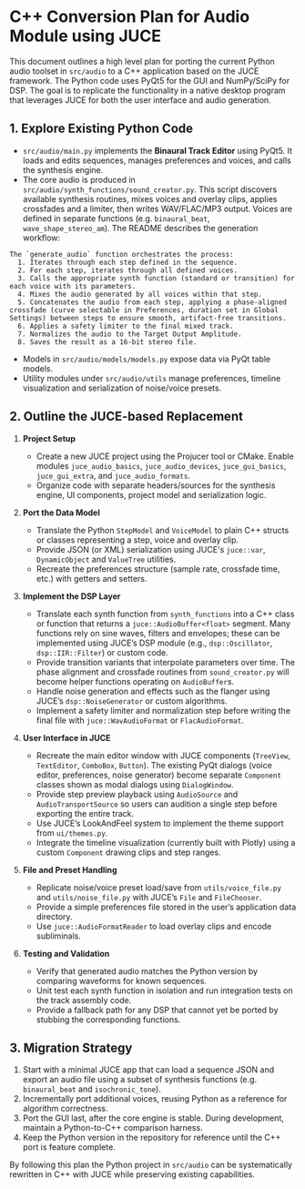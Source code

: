 # C++ Conversion Plan for Audio Module using JUCE

This document outlines a high level plan for porting the current Python audio toolset in `src/audio` to a C++ application based on the JUCE framework.  The Python code uses PyQt5 for the GUI and NumPy/SciPy for DSP.  The goal is to replicate the functionality in a native desktop program that leverages JUCE for both the user interface and audio generation.

## 1. Explore Existing Python Code

* `src/audio/main.py` implements the **Binaural Track Editor** using PyQt5.  It loads and edits sequences, manages preferences and voices, and calls the synthesis engine.
* The core audio is produced in `src/audio/synth_functions/sound_creator.py`.  This script discovers available synthesis routines, mixes voices and overlay clips, applies crossfades and a limiter, then writes WAV/FLAC/MP3 output.  Voices are defined in separate functions (e.g. `binaural_beat`, `wave_shape_stereo_am`).  The README describes the generation workflow:

```
The `generate_audio` function orchestrates the process:
  1. Iterates through each step defined in the sequence.
  2. For each step, iterates through all defined voices.
  3. Calls the appropriate synth function (standard or transition) for each voice with its parameters.
  4. Mixes the audio generated by all voices within that step.
  5. Concatenates the audio from each step, applying a phase-aligned crossfade (curve selectable in Preferences, duration set in Global Settings) between steps to ensure smooth, artifact-free transitions.
  6. Applies a safety limiter to the final mixed track.
  7. Normalizes the audio to the Target Output Amplitude.
  8. Saves the result as a 16-bit stereo file.
```
* Models in `src/audio/models/models.py` expose data via PyQt table models.
* Utility modules under `src/audio/utils` manage preferences, timeline visualization and serialization of noise/voice presets.

## 2. Outline the JUCE-based Replacement

1. **Project Setup**
   - Create a new JUCE project using the Projucer tool or CMake.  Enable modules `juce_audio_basics`, `juce_audio_devices`, `juce_gui_basics`, `juce_gui_extra`, and `juce_audio_formats`.
   - Organize code with separate headers/sources for the synthesis engine, UI components, project model and serialization logic.

2. **Port the Data Model**
   - Translate the Python `StepModel` and `VoiceModel` to plain C++ structs or classes representing a step, voice and overlay clip.
   - Provide JSON (or XML) serialization using JUCE's `juce::var`, `DynamicObject` and `ValueTree` utilities.
   - Recreate the preferences structure (sample rate, crossfade time, etc.) with getters and setters.

3. **Implement the DSP Layer**
   - Translate each synth function from `synth_functions` into a C++ class or function that returns a `juce::AudioBuffer<float>` segment.  Many functions rely on sine waves, filters and envelopes; these can be implemented using JUCE’s DSP module (e.g., `dsp::Oscillator`, `dsp::IIR::Filter`) or custom code.
   - Provide transition variants that interpolate parameters over time.  The phase alignment and crossfade routines from `sound_creator.py` will become helper functions operating on `AudioBuffer`s.
   - Handle noise generation and effects such as the flanger using JUCE’s `dsp::NoiseGenerator` or custom algorithms.
   - Implement a safety limiter and normalization step before writing the final file with `juce::WavAudioFormat` or `FlacAudioFormat`.

4. **User Interface in JUCE**
   - Recreate the main editor window with JUCE components (`TreeView`, `TextEditor`, `ComboBox`, `Button`).  The existing PyQt dialogs (voice editor, preferences, noise generator) become separate `Component` classes shown as modal dialogs using `DialogWindow`.
   - Provide step preview playback using `AudioSource` and `AudioTransportSource` so users can audition a single step before exporting the entire track.
   - Use JUCE’s LookAndFeel system to implement the theme support from `ui/themes.py`.
   - Integrate the timeline visualization (currently built with Plotly) using a custom `Component` drawing clips and step ranges.

5. **File and Preset Handling**
   - Replicate noise/voice preset load/save from `utils/voice_file.py` and `utils/noise_file.py` with JUCE’s `File` and `FileChooser`.
   - Provide a simple preferences file stored in the user’s application data directory.
   - Use `juce::AudioFormatReader` to load overlay clips and encode subliminals.

6. **Testing and Validation**
   - Verify that generated audio matches the Python version by comparing waveforms for known sequences.
   - Unit test each synth function in isolation and run integration tests on the track assembly code.
   - Provide a fallback path for any DSP that cannot yet be ported by stubbing the corresponding functions.

## 3. Migration Strategy

1. Start with a minimal JUCE app that can load a sequence JSON and export an audio file using a subset of synthesis functions (e.g. `binaural_beat` and `isochronic_tone`).
2. Incrementally port additional voices, reusing Python as a reference for algorithm correctness.
3. Port the GUI last, after the core engine is stable.  During development, maintain a Python-to-C++ comparison harness.
4. Keep the Python version in the repository for reference until the C++ port is feature complete.

By following this plan the Python project in `src/audio` can be systematically rewritten in C++ with JUCE while preserving existing capabilities.
